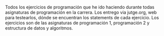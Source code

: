 Todos los ejercicios de programación que he ido haciendo durante todas asignaturas de programación en la carrera. Los entrego via jutge.org, web para testearlos, dónde se encuentran los statements de cada ejercicio.
Los ejercicios son de las asignaturas de programación 1, programación 2 y estructura de datos y algoritmos.
